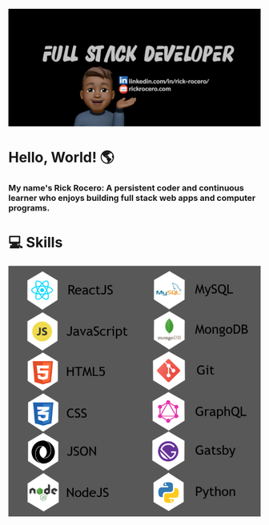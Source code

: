 <!-- ### Hi there 👋 -->

<!--
**rickrocero/RickRocero** is a ✨ _special_ ✨ repository because its `README.md` (this file) appears on your GitHub profile.

Here are some ideas to get you started:

- 🔭 I’m currently working on ...
- 🌱 I’m currently learning ...
- 👯 I’m looking to collaborate on ...
- 🤔 I’m looking for help with ...
- 💬 Ask me about ...
- 📫 How to reach me: ...
- 😄 Pronouns: ...
- ⚡ Fun fact: ...
-->

[![Banner](./images/Banner3.png)](https://rickrocero.com/)

# Hello, World! 🌎

### My name's Rick Rocero: A persistent coder and continuous learner who enjoys building full stack web apps and computer programs.

# 💻 Skills

![Skills](./images/Skills2.png)
